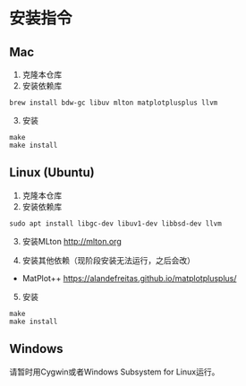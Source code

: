 
# 安装指令

## Mac

1. 克隆本仓库
2. 安装依赖库
```
brew install bdw-gc libuv mlton matplotplusplus llvm
```
3. 安装
```
make
make install
```


## Linux (Ubuntu)

1. 克隆本仓库
2. 安装依赖库
```
sudo apt install libgc-dev libuv1-dev libbsd-dev llvm
```
3. 安装MLton
http://mlton.org

4. 安装其他依赖（现阶段安装无法运行，之后会改）
+ MatPlot++ 
https://alandefreitas.github.io/matplotplusplus/

5. 安装
```
make
make install
```

## Windows

请暂时用Cygwin或者Windows Subsystem for Linux运行。


